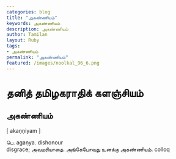 ```yaml
---  
categories: blog  
title: "அகண்ணியம்"
keywords: அகண்ணியம்  
description: அகண்ணியம்
author: Tamilan  
layout: Ruby  
tags:     
- அகண்ணியம்
permalink: "அகண்ணியம்"  
featured: /images/noolkal_96_6.png  
--- 
```

# தனித் தமிழகராதிக் களஞ்சியம்
## அகண்ணியம்

[ akaṇṇiyam ]  
  
பெ. agaṇya. dishonour  
disgrace; அவமரியாதை. அங்கேபோவது உனக்கு அகண்ணியம். colloq